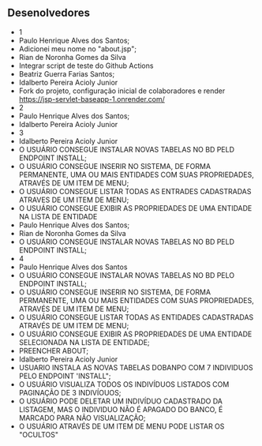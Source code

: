 ## Desenolvedores
- 1
- Paulo Henrique Alves dos Santos;
- Adicionei meu nome no "about.jsp";
- Rian de Noronha Gomes da Silva
- Integrar script de teste do Github Actions
- Beatriz Guerra Farias Santos;
- Idalberto Pereira Acioly Junior 
- Fork do projeto, configuração inicial de colaboradores e render https://jsp-servlet-baseapp-1.onrender.com/
- 2
- Paulo Henrique Alves dos Santos;
- Idalberto Pereira Acioly Junior
- 3 
- Idalberto Pereira Acioly Junior
- O USUÁRIO CONSEGUE INSTALAR NOVAS TABELAS NO BD PELD ENDPOINT INSTALL; 
- O USUÁRIO CONSEGUE INSERIR NO SISTEMA, DE FORMA PERMANENTE, UMA OU MAIS ENTIDADES COM SUAS PROPRIEDADES, ATRAVÉS DE UM ITEM DE MENU; 
- O USUÁRIO CONSEGUE LISTAR TODAS AS ENTRADES CADASTRADAS ATRAVES DE UM ITEM DE MENU; 
- O USUÁRIO CONSEGUE EXIBIR AS PROPRIEDADES DE UMA ENTIDADE NA LISTA DE ENTIDADE
- Paulo Henrique Alves dos Santos;
- Rian de Noronha Gomes da Silva
- O USUÁRIO CONSEGUE INSTALAR NOVAS TABELAS NO BD PELD ENDPOINT INSTALL; 
- 4
- Paulo Henrique Alves dos Santos
- O USUÁRIO CONSEGUE INSTALAR NOVAS TABELAS NO BD PELO ENDPOINT INSTALL;
- O USUÁRIO CONSEGUE INSERIR NO SISTEMA, DE FORMA PERMANENTE, UMA OU MAIS ENTIDADES COM SUAS PROPRIEDADES, ATRAVÉS DE UM ITEM DE MENU;
- O USUÁRIO CONSEGUE LISTAR TODAS AS ENTIDADES CADASTRADAS ATRAVÉS DE UM ITEM DE MENU;
- O USUÁRIO CONSEGUE EXIBIR AS PROPRIEDADES DE UMA ENTIDADE SELECIONADA NA LISTA DE ENTIDADE;
- PREENCHER ABOUT;
- Idalberto Pereira Acioly Junior
- USUARIO INSTALA AS NOVAS TABELAS DOBANPO COM 7 INDIVIDUOS PELO ENDPOINT 'INSTALL";
- O USUÁRIO VISUALIZA TODOS OS INDIVÍDUOS LISTADOS COM PAGINAÇÃO DE 3 INDIVÍOUOS;
- O USUÁRIO PODE DELETAR UM INDIVÍDUO CADASTRADO DA LISTAGEM, MAS O INDIVIDUO NÃO É APAGADO DO BANCO, É MARCADO PARA NÃO VISUALIZAÇÃO;
- O USUÁRIO ATRAVÉS DE UM ITEM DE MENU PODE LISTAR OS "OCULTOS"

